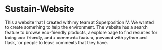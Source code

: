 # Sustain-Website
This a website that I created with my team at Superposition IV. We wanted to create something to help the environment. The website has a search feature to browse eco-friendly products, a explore page to find resurces for being eco-friendly, and a comments feature, powered with python and flask, for people to leave comments that they have.
